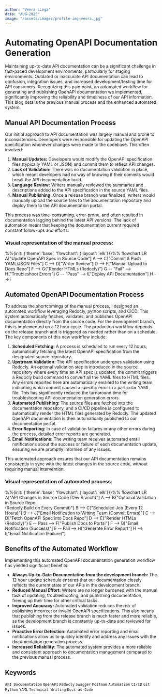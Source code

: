 ```yaml
---
author: "Veera Linga"
date: "AUG-2025"
image: "/assets/images/profile-img-veera.jpg"
---
```


# Automating OpenAPI Documentation Generation

Maintaining up-to-date API documentation can be a significant challenge in fast-paced development environments, particularly for staging environments. Outdated or inaccurate API documentation can lead to confusion, integration issues, and increased development/testing time for API consumers. Recognizing this pain point, an automated workflow for generating and publishing OpenAPI documentation we implemented, significantly improving the reliability and timeliness of our API information. This blog details the previous manual process and the enhanced automated system.

## Manual API Documentation Process

Our initial approach to API documentation was largely manual and prone to inconsistencies. Developers were responsible for updating the OpenAPI specification whenever changes were made to the codebase. This often involved:

1. **Manual Updates:** Developers would modify the OpenAPI specification files (typically YAML or JSON) and commit them to reflect API changes.  
2. **Lack of Validation:** There was no documentation validation in place, which meant developers had no way of knowing if their commits would break the API documentation build.  
3. **Language Review:** Writers manually reviewed the summaries and descriptions added to the API specification in the source YAML files.  
4. **Manual Publishing:** Once a release branch was finalized, writers would manually upload the source files to the documentation repository and deploy them to the API documentation portal.  

This process was time-consuming, error-prone, and often resulted in documentation lagging behind the latest API versions. The lack of automation meant that keeping the documentation current required constant follow-ups and efforts.

### Visual representation of the manual process:

<div class="mermaid">
%%{init: {'theme':'base', 'flowchart': {'layout': 'elk'}}}%%
flowchart LR
  A["Update OpenAPI Spec in Source Code"]
  A --> C["Commit & Push YAML/JSON Files"]
  C --> D["Writer Review"]
  D --> F["Manual Upload to Docs Repo"]
  F --> G{"Render HTMLs (Redocly)"}
  G -- "Fail" --> H["Troubleshoot Errors"]
  G -- "Pass" --> I["Deploy API Documentation"]
  H --> I
</div>

## Automated OpenAPI Documentation Process

To address the shortcomings of the manual process, I designed an automated workflow leveraging Redocly, python scripts, and CICD. This system automatically fetches, validates, and publishes OpenAPI documentation directly from the source code. For the development branch, this is implemented on a 12 hour cycle. The production workflow depends on the release branch and is triggered as needed rather than on a schedule. The key components of this new workflow include:

1. **Scheduled Fetching:** A process is scheduled to run every 12 hours, automatically fetching the latest OpenAPI specification from the designated source repository.  
2. **Upstream Validation:** The API specification undergoes validation using Redocly. An optional validation step is introduced in the source repository where every time an API spec is updated, the commit triggers a Redocly build command to convert all the YAML files to HTML files. Any errors reported here are automatically emailed to the writing team, indicating which commit caused a specific error in a particular YAML file. This has significantly reduced the turnaround time for troubleshooting API documentation generation errors.  
3. **Automated Publishing:** The source files are fetched into the documentation repository, and a CI/CD pipeline is configured to automatically render the HTML files generated by Redocly. The updated OpenAPI documentation is then automatically published to our documentation portal.  
4. **Error Reporting:** In case of validation failures or any other errors during the process, detailed error reports are generated.  
5. **Email Notifications:** The writing team receives automated email notifications about the success or failure of each documentation update, ensuring we are promptly informed of any issues.  

This automated approach ensures that our API documentation remains consistently in sync with the latest changes in the source code, without requiring manual intervention.

### Visual representation of automated process:

<div class="mermaid">
%%{init: {'theme':'base', 'flowchart': {'layout': 'elk'}}}%%
flowchart LR
  A["API Changes in Source Code (Dev Branch)"]
  A --> B{"Optional Validation in Source Repo</br>(Redocly Build on Every Commit)"}
  B --> C["Scheduled Job (Every 12 Hours)"]
  B --> J["Email Notification to Writing Team (Commit Errors)"]
  C --> D["Fetch OpenAPI Spec into Docs Repo"]
  D --> E{"Render HTMLs (Redocly)"}
  E -- Pass --> F["Publish Docs to Portal"]
  F --> G["Email Notification (Success)"]
  E -- Fail --> H["Generate Error Report"]
  H --> I["Email Notification (Failure)"]
</div>

## Benefits of the Automated Workflow

Implementing this automated OpenAPI documentation generation workflow has yielded significant benefits:

* **Always Up-to-Date Documentation from the development branch:** The 12 hour update schedule ensures that our documentation closely reflects the current state of our APIs in the development branch.  
* **Reduced Manual Effort:** Writers are no longer burdened with the manual task of updating, troubleshooting, and publishing documentation, freeing up their time for other critical tasks.  
* **Improved Accuracy:** Automated validation reduces the risk of publishing incorrect or invalid OpenAPI specifications. This also means that publishing from the release branch is much faster and more reliable, as the development branch is constantly up-to-date and reviewed for issues.  
* **Proactive Error Detection:** Automated error reporting and email notifications allow us to quickly identify and address any issues with the documentation generation process.  
* **Increased Reliability:** The automated system provides a more reliable and consistent approach to documentation management compared to the previous manual process.  

## Keywords

`API Documentation` `OpenAPI` `Redocly` `Swagger` `Postman` `Automation` `CI/CD` `Git` `Python` `YAML` `Technical Writing` `Docs-as-Code`
